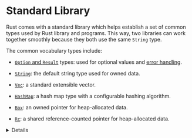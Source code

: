 # Standard Library

Rust comes with a standard library which helps establish a set of common types
used by Rust library and programs. This way, two libraries can work together
smoothly because they both use the same `String` type.

The common vocabulary types include:

* [`Option` and `Result`](std/option-result.md) types: used for optional values
  and [error handling](error-handling.md).

* [`String`](std/string.md): the default string type used for owned data.

* [`Vec`](std/vec.md): a standard extensible vector.

* [`HashMap`](std/hashmap.md): a hash map type with a configurable hashing
  algorithm.

* [`Box`](std/box.md): an owned pointer for heap-allocated data.

* [`Rc`](std/rc.md): a shared reference-counted pointer for heap-allocated data.

<details>
  
  * In fact, Rust contains several layers of the Standard Library: `core`, `alloc` and `std`. 
  * `core` includes the most basic types and functions that don't depend on `libc`, allocator or
    even the presence of an operating system. 
  * `alloc` includes types which require a global heap allocator, such as `Vec`, `Box` and `Arc`.
  * Embedded Rust applications often only use `core`, and sometimes `alloc`.

</details>
